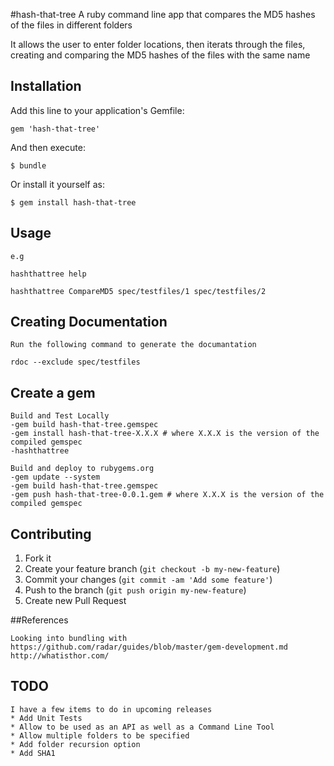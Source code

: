#hash-that-tree
A ruby command line app that compares the MD5 hashes of the files in different folders

It allows the user to enter folder locations, then iterats through the files, creating and comparing the MD5 hashes of the files with the same name

## Installation

Add this line to your application's Gemfile:

    gem 'hash-that-tree'

And then execute:

    $ bundle

Or install it yourself as:

    $ gem install hash-that-tree

## Usage
	e.g
	
	hashthattree help
	
	hashthattree CompareMD5 spec/testfiles/1 spec/testfiles/2

	
## Creating Documentation
	Run the following command to generate the documantation
	
	rdoc --exclude spec/testfiles

## Create a gem
	
	Build and Test Locally
	-gem build hash-that-tree.gemspec
	-gem install hash-that-tree-X.X.X # where X.X.X is the version of the compiled gemspec
	-hashthattree
	
	Build and deploy to rubygems.org
	-gem update --system
	-gem build hash-that-tree.gemspec
	-gem push hash-that-tree-0.0.1.gem # where X.X.X is the version of the compiled gemspec

## Contributing

1. Fork it
2. Create your feature branch (`git checkout -b my-new-feature`)
3. Commit your changes (`git commit -am 'Add some feature'`)
4. Push to the branch (`git push origin my-new-feature`)
5. Create new Pull Request

##References
	
	Looking into bundling with https://github.com/radar/guides/blob/master/gem-development.md
	http://whatisthor.com/

## TODO

	I have a few items to do in upcoming releases
	* Add Unit Tests
	* Allow to be used as an API as well as a Command Line Tool
	* Allow multiple folders to be specified
	* Add folder recursion option
	* Add SHA1 

